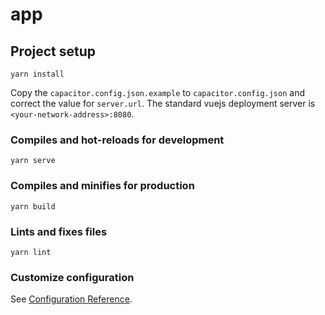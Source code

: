 # app

## Project setup
```
yarn install
```

Copy the `capacitor.config.json.example` to `capacitor.config.json` and correct the value for `server.url`.
The standard vuejs deployment server is `<your-network-address>:8080`.


### Compiles and hot-reloads for development
```
yarn serve
```

### Compiles and minifies for production
```
yarn build
```

### Lints and fixes files
```
yarn lint
```

### Customize configuration
See [Configuration Reference](https://cli.vuejs.org/config/).
